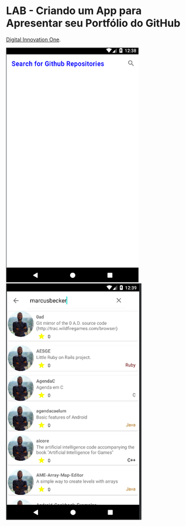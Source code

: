 # LAB - Criando um App para Apresentar seu Portfólio do GitHub
[Digital Innovation One](https://digitalinnovation.one/).


![Screenshot](https://raw.githubusercontent.com/marcusbecker/app-repositories/master/screenshot_1.png)
![Screenshot](https://raw.githubusercontent.com/marcusbecker/app-repositories/master/screenshot_2.png)
